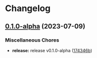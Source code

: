 # Changelog

## [0.1.0-alpha](https://github.com/instill-ai/connector-destination/compare/v0.1.0-alpha...v0.1.0-alpha) (2023-07-09)


### Miscellaneous Chores

* **release:** release v0.1.0-alpha ([174346b](https://github.com/instill-ai/connector-destination/commit/174346b6145bdcfc19ccfe9668679873aaead2f7))
